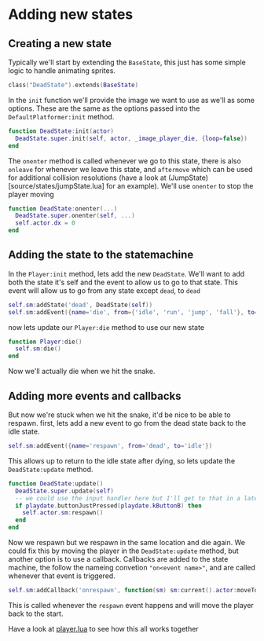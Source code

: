# Adding new states

## Creating a new state

Typically we'll start by extending the `BaseState`, this just has some simple logic to handle animating sprites.

```lua
class("DeadState").extends(BaseState)
```

In the `init` function we'll provide the image we want to use as we'll as some options. These are the same as the options passed into the `DefaultPlatformer:init` method.
```lua
function DeadState:init(actor)
  DeadState.super.init(self, actor, _image_player_die, {loop=false})
end
```

The `onenter` method is called whenever we go to this state, there is also `onleave` for whenever we leave this state, and `aftermove` which can be used for additional collision resolutions (have a look at (JumpState)[source/states/jumpState.lua] for an example).
We'll use `onenter` to stop the player moving

```lua
function DeadState:onenter(...)
  DeadState.super.onenter(self, ...)
  self.actor.dx = 0
end
```

## Adding the state to the statemachine

In the `Player:init` method, lets add the new `DeadState`. We'll want to add both the state it's self and the event to allow us to go to that state.
This event will allow us to go from any state except `dead`, to `dead`

```lua
self.sm:addState('dead', DeadState(self))
self.sm:addEvent({name='die', from={'idle', 'run', 'jump', 'fall'}, to='dead'})
```

now lets update our `Player:die` method to use our new state

```lua
function Player:die()
  self.sm:die()
end
```

Now we'll actually die when we hit the snake.

## Adding more events and callbacks

But now we're stuck when we hit the snake, it'd be nice to be able to respawn.
first, lets add a new event to go from the dead state back to the idle state.

```lua
self.sm:addEvent({name='respawn', from='dead', to='idle'})
```

This allows up to return to the idle state after dying, so lets update the `DeadState:update` method.

```lua
function DeadState:update()
  DeadState.super.update(self)
  -- we could use the input handler here but I'll get to that in a later example
  if playdate.buttonJustPressed(playdate.kButtonB) then
    self.actor.sm:respawn()
  end
end
```

Now we respawn but we respawn in the same location and die again. We could fix this by moving the player in the `DeadState:update` method, but another option is to use a callback.
Callbacks are added to the state machine, the follow the nameing convetion `"on<event name>"`, and are called whenever that event is triggered.

```lua
self.sm:addCallback('onrespawn', function(sm) sm:current().actor:moveTo(50,50) end)
```

This is called whenever the `respawn` event happens and will move the player back to the start.


Have a look at [player.lua](examples/4_adding_new_states/player/player.lua) to see how this all works together
